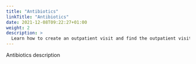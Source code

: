 ```yaml
---
title: "Antibiotics"
linkTitle: "Antibiotics"
date: 2021-12-08T09:22:27+01:00
weight: 2
description: >
  Learn how to create an outpatient visit and find the outpatient visit created previously
---
```


Antibiotics description
